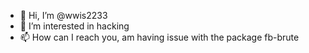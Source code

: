- 👋 Hi, I’m @wwis2233
- 👀 I’m interested in hacking
- 📫 How can I reach you, am having issue with the package fb-brute

<!---
wwis2233/wwis2233 is a ✨ special ✨ repository because its `README.md` (this file) appears on your GitHub profile.
You can click the Preview link to take a look at your changes.
--->
